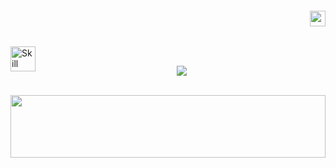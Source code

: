 <h6>
    <p align="right">
        <a href="https://discordapp.com/users/1143255509521141890">
            <img height="25" src="https://skillicons.dev/icons?i=discord&theme=dark"/>
        </a>
    </p>
</h6>

<img 
    src="https://skillicons.dev/icons?i=cpp,java,kotlin,idea,linux,docker,spring,mongodb,postgres,cassandra,redis&theme=dark" 
    height="40" 
    align="left" 
    alt="Skill Icons: C++, Visual Studio, Java, Kotlin, IntelliJ IDEA"
/>

<br>
<p align="center">
  <img src="https://github-readme-stats.vercel.app/api?username=variondev&theme=dark&show_icons=true&hide_border=true&count_private=true"/>  
</p>

<br>
<img height="100" src="https://count.getloli.com/get/@:a?theme=rule24" width="100%">
